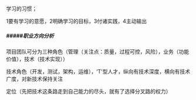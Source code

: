 学习的习惯；

1要有学习的意愿，2明确学习的目标，3付诸实践，4主动输出







##### #####职业方向分析

项目团队可分为三种角色（管理（关注点：质量，过程可控，风险），业务（功能价值），技术（技术实现））

技术角色（开发，测试，架构，运维），‘T'型人才，纵向有技术深度，横向有技术广度，对新技术保持关注

定位（先把技术这条路走到自己能力的尽头，就有了选择分叉路的权力）